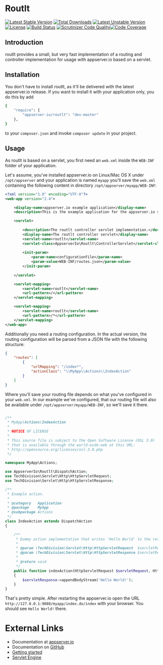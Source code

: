 # Routlt

[![Latest Stable Version](https://poser.pugx.org/appserver-io/routlt/v/stable.png)](https://packagist.org/packages/appserver-io/routlt) [![Total Downloads](https://poser.pugx.org/appserver-io/routlt/downloads.png)](https://packagist.org/packages/appserver-io/routlt) [![Latest Unstable Version](https://poser.pugx.org/appserver-io/routlt/v/unstable.png)](https://packagist.org/packages/appserver-io/routlt) [![License](https://poser.pugx.org/appserver-io/routlt/license.png)](https://packagist.org/packages/appserver-io/routlt) [![Build Status](https://travis-ci.org/appserver-io/routlt.png)](https://travis-ci.org/appserver-io/routlt)
[![Scrutinizer Code Quality](https://scrutinizer-ci.com/g/appserver-io/routlt/badges/quality-score.png?b=master)](https://scrutinizer-ci.com/g/appserver-io/routlt/?branch=master)[![Code Coverage](https://scrutinizer-ci.com/g/appserver-io/routlt/badges/coverage.png?b=master)](https://scrutinizer-ci.com/g/appserver-io/routlt/?branch=master)

## Introduction

routlt provides a small, but very fast implementation of a routing and controller implementation for usage with appserver.io
based on a servlet.

## Installation

You don't have to install routlt, as it'll be delivered with the latest appserver.io release. If you want to install it with
your application only, you do this by add

```sh
{
    "require": {
        "appserver-io/routlt": "dev-master"
    },
}
```

to your ```composer.json``` and invoke ```composer update``` in your project.

## Usage

As routlt is based on a servlet, you first need an ```web.xml``` inside the ```WEB-INF``` folder of your application.

Let's assume, you've installed appserver.io on Linux/Mac OS X under ```/opt/appserver``` and your application is named
```myapp``` you'll save the ```web.xml``` containing the following content in directory ```/opt/appserver/myapp/WEB-INF```:

```xml
<?xml version="1.0" encoding="UTF-8"?>
<web-app version="2.4">

    <display-name>appserver.io example application</display-name>
    <description>This is the example application for the appserver.io servlet engine.</description>

    <servlet>
    
        <description>The routlt controller servlet implementation.</description>
        <display-name>The routlt controller servlet</display-name>
        <servlet-name>routlt</servlet-name>
        <servlet-class>AppserverIo\Routlt\ControllerServlet</servlet-class>
        
        <init-param>
            <param-name>configurationFile</param-name>
            <param-value>WEB-INF/routes.json</param-value>
        </init-param>
        
    </servlet>

    <servlet-mapping>
        <servlet-name>routlt</servlet-name>
        <url-pattern>/</url-pattern>
    </servlet-mapping>

    <servlet-mapping>
        <servlet-name>routlt</servlet-name>
        <url-pattern>/*</url-pattern>
    </servlet-mapping>
</web-app>    
```

Additionally you need a routing configuration. In the actual version, the routing configuration will be parsed from a
JSON file with the following structure:

```json
{
    "routes": [
        {
            "urlMapping": "/index*",
            "actionClass": "\\MyApp\\Actions\\IndexAction"
        }
    ]
}
```

Where you'll save your routing file depends on what you've configured in your ```web.xml```. In our example we've
configured, that our routing file will also be available under ```/opt/appserver/myapp/WEB-INF```, so we'll save
it there.

```php

/**
 * MyApp\Actions\IndexAction
 *
 * NOTICE OF LICENSE
 *
 * This source file is subject to the Open Software License (OSL 3.0)
 * that is available through the world-wide-web at this URL:
 * http://opensource.org/licenses/osl-3.0.php
 */

namespace MyApp\Actions;

use AppserverIo\Routlt\DispatchAction;
use TechDivision\Servlet\Http\HttpServletRequest;
use TechDivision\Servlet\Http\HttpServletResponse;

/**
 * Example action.
 *
 * @category   Application
 * @package    MyApp
 * @subpackage Actions
 */
class IndexAction extends DispatchAction
{

    /**
     * Dummy action implementation that writes 'Hello World' to the response.
     *
     * @param \TechDivision\Servlet\Http\HttpServletRequest  $servletRequest  The request instance
     * @param \TechDivision\Servlet\Http\HttpServletResponse $servletResponse The response instance
     *
     * @return void
     */
    public function indexAction(HttpServletRequest $servletRequest, HttpServletResponse $servletResponse)
    {
        $servletResponse->appendBodyStream('Hello World!');
    }
}
```

That's pretty simple. After restarting the appserver.io open the URL ```http://127.0.0.1:9080/myapp/index.do/index```
with your browser. You should see ```Hello World!``` there.

# External Links

* Documentation at [appserver.io](http://docs.appserver.io)
* Documentation on [GitHub](https://github.com/techdivision/TechDivision_AppserverDocumentation)
* [Getting started](https://github.com/techdivision/TechDivision_AppserverDocumentation/tree/master/docs/getting-started)
* [Servlet Engine](https://github.com/techdivision/TechDivision_AppserverDocumentation/blob/master/docs/components/engines/servletengine.md)